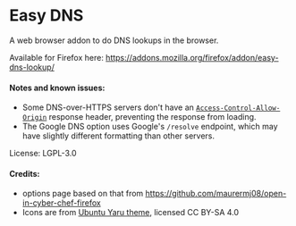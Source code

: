 # Easy DNS

A web browser addon to do DNS lookups in the browser.

Available for Firefox here: https://addons.mozilla.org/firefox/addon/easy-dns-lookup/

#### Notes and known issues:
 - Some DNS-over-HTTPS servers don't have an [`Access-Control-Allow-Origin`](https://developer.mozilla.org/en-US/docs/Web/HTTP/CORS/Errors/CORSMissingAllowOrigin) response header, preventing the response from loading.
 - The Google DNS option uses Google's `/resolve` endpoint, which may have slightly different formatting than other servers.

License: LGPL-3.0

#### Credits:
 - options page based on that from https://github.com/maurermj08/open-in-cyber-chef-firefox
 - Icons are from [Ubuntu Yaru theme](https://github.com/ubuntu/yaru.git), licensed CC BY-SA 4.0
